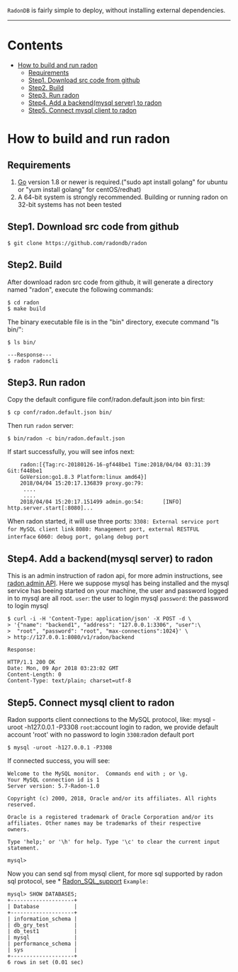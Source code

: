 `RadonDB` is fairly simple to deploy, without installing external dependencies.

--------------------------------------------------------------------------------------------------
Contents
=================

* [How to build and run radon](#how-to-build-and-run-radon)
   * [Requirements](#requirements)
   * [Step1. Download src code from github](#step1-download-src-code-from-github)
   * [Step2. Build](#step2-build)
   * [Step3. Run radon](#step3-run-radon)
   * [Step4. Add a backend(mysql server) to radon](#step4-add-a-backendmysql-server-to-radon)
   * [Step5. Connect mysql client to radon](#step5-connect-mysql-client-to-radon)

# How to build and run radon

## Requirements
1. [Go](http://golang.org) version 1.8 or newer is required.("sudo apt install golang" for ubuntu or "yum install golang" for centOS/redhat)
2. A 64-bit system is strongly recommended. Building or running radon on 32-bit systems has not been tested

## Step1. Download src code from github
```
$ git clone https://github.com/radondb/radon
```

## Step2. Build
After download radon src code from github, it will generate a directory named "radon", execute the following commands:
```
$ cd radon
$ make build
```
The binary executable file is in the "bin" directory, execute  command "ls bin/":
```
$ ls bin/

---Response---
$ radon radoncli
```

## Step3. Run radon
Copy the default configure file conf/radon.default.json into bin first:
```
$ cp conf/radon.default.json bin/
```
 
Then run `radon` server:
```
$ bin/radon -c bin/radon.default.json
``` 
If start successfully, you will see infos next:
```
    radon:[{Tag:rc-20180126-16-gf448be1 Time:2018/04/04 03:31:39 Git:f448be1
    GoVersion:go1.8.3 Platform:linux amd64}]
    2018/04/04 15:20:17.136839 proxy.go:79:
     ....
     .... 
    2018/04/04 15:20:17.151499 admin.go:54:      [INFO]     http.server.start[:8080]...
```
When radon started, it will use three ports:
`3308: External service port for MySQL client link`
`8080: Management port, external RESTFUL interface`
`6060: debug port, golang debug port`

## Step4. Add a backend(mysql server) to radon
This is an admin instruction of radon api, for more admin instructions, see  [radon admin API](api.md).
Here we suppose  mysql has being installed and the mysql service has beeing started on your machine, the user and password logged in to mysql are all root.
`user`: the user to login mysql
`password`: the password to login mysql
```
$ curl -i -H 'Content-Type: application/json' -X POST -d \
> '{"name": "backend1", "address": "127.0.0.1:3306", "user":\
>  "root", "password": "root", "max-connections":1024}' \
> http://127.0.0.1:8080/v1/radon/backend
```
`Response: `
```
HTTP/1.1 200 OK
Date: Mon, 09 Apr 2018 03:23:02 GMT
Content-Length: 0
Content-Type: text/plain; charset=utf-8
```
## Step5. Connect mysql client to radon
Radon supports client connections to the MySQL protocol, like: mysql -uroot -h127.0.0.1 -P3308
`root`:account login to radon, we provide default account 'root' with no password to login
`3308`:radon default port
```
$ mysql -uroot -h127.0.0.1 -P3308
```
If connected success, you will see:
```
Welcome to the MySQL monitor.  Commands end with ; or \g.
Your MySQL connection id is 1
Server version: 5.7-Radon-1.0

Copyright (c) 2000, 2018, Oracle and/or its affiliates. All rights reserved.

Oracle is a registered trademark of Oracle Corporation and/or its
affiliates. Other names may be trademarks of their respective
owners.

Type 'help;' or '\h' for help. Type '\c' to clear the current input statement.

mysql> 
```
Now you can send sql from mysql client, for more sql supported by radon sql protocol, see *  [Radon_SQL_support](radon_sql_support.md)
`Example: `
```
mysql> SHOW DATABASES;
+--------------------+
| Database           |
+--------------------+
| information_schema |
| db_gry_test        |
| db_test1           |
| mysql              |
| performance_schema |
| sys                |
+--------------------+
6 rows in set (0.01 sec)
```
